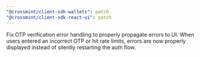 ```yaml
---
"@crossmint/client-sdk-wallets": patch
"@crossmint/client-sdk-react-ui": patch
---
```


Fix OTP verification error handling to properly propagate errors to UI. When users entered an incorrect OTP or hit rate limits, errors are now properly displayed instead of silently restarting the auth flow.
